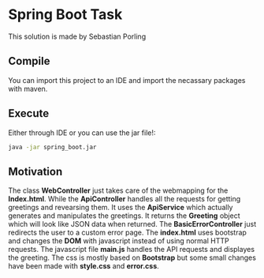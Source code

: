 # Spring Boot Task

This solution is made by Sebastian Porling

## Compile

You can import this project to an IDE and import the necassary packages with maven.

## Execute

Either through IDE or you can use the jar file!:

```bash
java -jar spring_boot.jar
```

## Motivation

The class **WebController** just takes care of the webmapping for the **Index.html**. While the **ApiController** handles all the requests for getting greetings and revearsing them. It uses the **ApiService** which actually generates and manipulates the greetings. It returns the **Greeting** object which will look like JSON data when returned. The **BasicErrorController** just redirects the user to a custom error page.
The **index.html** uses bootstrap and changes the **DOM** with javascript instead of using normal HTTP requests. The javascript file **main.js** handles the API requests and displayes the greeting. The css is mostly based on **Bootstrap** but some small changes have been made with **style.css** and **error.css**.
